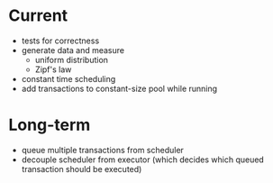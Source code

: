 # Current
- tests for correctness
- generate data and measure
  - uniform distribution
  - Zipf's law
- constant time scheduling
- add transactions to constant-size pool while running

# Long-term
- queue multiple transactions from scheduler
- decouple scheduler from executor (which decides which queued transaction should be executed)

